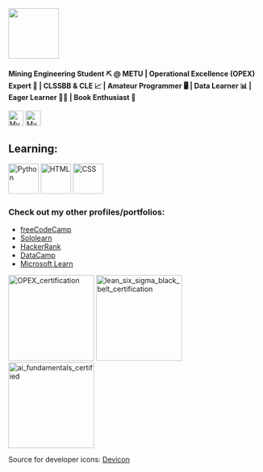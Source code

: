 <body>
	<img height="100" src="https://www.metu.edu.tr/system/files/logo_orj/3/3.7.jpg">
	<h4>Mining Engineering Student ⛏️ @ METU | Operational Excellence (OPEX) Expert 🌟 | CLSSBB & CLE 📈 | Amateur Programmer 🖥️ | Data Learner 📊 | Eager Learner ✍🏻 | Book Enthusiast 📖</h4>
	<div style="display:inline-block">
		<a href="https://www.linkedin.com/in/burak-hocuk/"><img height="30" src="https://cdn.jsdelivr.net/gh/devicons/devicon/icons/linkedin/linkedin-original.svg" alt="My LinkedIn profile" /></a>
		<a href="https://github.com/burak-hocuk"><img height="30" src="https://cdn.jsdelivr.net/gh/devicons/devicon/icons/github/github-original.svg" alt="My GitHub profile" /></a>
	</div>
	<h2>Learning:</h2>
	<div style="display:inline-block">
		<img height="60" src="https://cdn.jsdelivr.net/gh/devicons/devicon/icons/python/python-original.svg" alt="Python" />
		<img height="60" src="https://cdn.jsdelivr.net/gh/devicons/devicon/icons/html5/html5-original.svg" alt="HTML" />
		<img height="60" src="https://cdn.jsdelivr.net/gh/devicons/devicon/icons/css3/css3-original.svg" alt="CSS" />
	</div>
	<h3>Check out my other profiles/portfolios:</h3>
	<ul>
		<li><a href="https://www.freecodecamp.org/burak-hocuk">freeCodeCamp</a></li>
		<li><a href="https://www.sololearn.com/en/profile/30153535">Sololearn</a></li>
		<li><a href="https://www.hackerrank.com/profile/burak_hocuk">HackerRank</a></li>
		<li><a href="https://www.datacamp.com/portfolio/burak-hocuk">DataCamp</a></li>
		<li><a href="https://learn.microsoft.com/en-gb/users/burak-hocuk/">Microsoft Learn</a></li>
	</ul>
	<div style="display:inline-block">
		<a href="https://www.virtualbadge.io/certificate-validator?credential=1cc7d71c-1572-494b-af8f-774d8f246200"><img height="170" src="https://blob.virtualbadge.io/event-12616/openbadges/badges/1cc7d71c-1572-494b-af8f-774d8f246200.png?se=3000-01-01&sp=rwdl&sv=2019-12-12&sr=c&sig=/gGnISRMx7letOdVYF9cb8EDKYFNW6mjYyycBitUXEA%3D" alt="OPEX_certification"></a>
		<a href="https://www.virtualbadge.io/certificate-validator?credential=dc4b5f9c-3d57-4060-b6f0-0dd73d3cdd42"><img height="170" src="https://blob.virtualbadge.io/event-9580/openbadges/badges/dc4b5f9c-3d57-4060-b6f0-0dd73d3cdd42.png?se=3000-01-01&sp=rwdl&sv=2019-12-12&sr=c&sig=vGrzy8R1bVfuTGsN/77V0qR1jArjBCZffpW4Vt4iMs8%3D" alt="lean_six_sigma_black_belt_certification"></a>
		<a href="https://www.datacamp.com/skill-verification/AIF0012519930101"><img height="170" alt="ai_fundamentals_certified" src="https://github.com/burak-hocuk/burak-hocuk/assets/155871917/1b9eb704-f462-4760-b742-130e5bdaae9e"></a>
	</div>
	<p>Source for developer icons: <a href="https://devicon.dev/">Devicon</a> </p>
</body>

<!--
**burak-hocuk/burak-hocuk** is a ✨ _special_ ✨ repository because its `README.md` (this file) appears on your GitHub profile.

Here are some ideas to get you started:

- 🔭 I’m currently working on ...
- 🌱 I’m currently learning ...
- 👯 I’m looking to collaborate on ...
- 🤔 I’m looking for help with ...
- 💬 Ask me about ...
- 📫 How to reach me: ...
- 😄 Pronouns: ...
- ⚡ Fun fact: ...
-->
